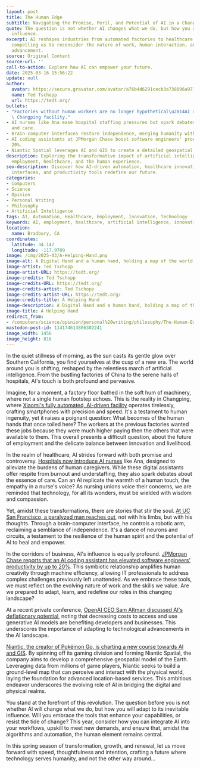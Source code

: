```yaml
---
layout: post
title: The Human Edge
subtitle: Navigating the Promise, Peril, and Potential of AI in a Changing World
quote: The question is not whether AI changes what we do, but how you adapt to its
  influence.
excerpt: AI reshapes industries from automated factories to healthcare and beyond,
  compelling us to reconsider the nature of work, human interaction, and technological
  advancement.
source: Original Content
source-url: ''
call-to-action: Explore how AI can empower your future.
date: 2025-03-16 15:56:22
update: null
author:
  avatar: https://secure.gravatar.com/avatar/a76b4d6291cecb3a738896a971bfb903?s=512&d=mp&r=g
  name: Ted Tschopp
  url: https://tedt.org/
bullets:
- "Factories without human workers are no longer hypothetical\u2014AI runs Xiaomi's\
  \ Changping facility."
- AI nurses like Ana ease hospital staffing pressures but spark debates on empathy
  and care.
- Brain-computer interfaces restore independence, merging humanity with advanced technology.
- AI coding assistants at JPMorgan Chase boost software engineers' productivity by
  20%.
- Niantic Spatial leverages AI and GIS to create a detailed geospatial model of Earth.
description: Exploring the transformative impact of artificial intelligence on industries,
  employment, healthcare, and the human experience.
seo-description: Discover how AI-driven automation, healthcare innovation, brain-computer
  interfaces, and productivity tools redefine our future.
categories:
- Computers
- Science
- Opinion
- Personal Writing
- Philosophy
- Artificial Intelligence
tags: AI, Automation, Healthcare, Employment, Innovation, Technology
keywords: AI, employment, healthcare, artificial intelligence, innovation, automation
location:
  name: Bradbury, CA
coordinates:
  latitude: 34.147
  longitude: -117.9709
image: /img/2025-03/A-Helping-Hand.png
image-alt: A Digital Hand and a human hand, holding a map of the world
image-artist: Ted Tschopp
image-artist-URL: https://tedt.org/
image-credits: Ted Tschopp
image-credits-URL: https://tedt.org/
image-credits-artist: Ted Tschopp
image-credits-artist-URL: https://tedt.org/
image-credits-title: A Helping Hand
image-description: A Digital Hand and a human hand, holding a map of the world
image-title: A Helping Hand
redirect_from:
- /computers/science/opinion/personal%20writing/philosophy/The-Human-Edge
mastodon-post-id: 114174613806302241
image_width: 1456
image_height: 816
---
```

In the quiet stillness of morning, as the sun casts its gentle glow over Southern California, you find yourselves at the cusp of a new era. The world around you is shifting, reshaped by the relentless march of artificial intelligence. From the bustling factories of China to the serene halls of hospitals, AI's touch is both profound and pervasive.

Imagine, for a moment, a factory floor bathed in the soft hum of machinery, where not a single human footstep echoes. This is the reality in Changping, where [Xiaomi's fully automated, AI-driven facility](https://www.news.com.au/finance/business/manufacturing/chinese-companys-dark-factory-will-no-human-workers-soon-be-the-norm/news-story/9468c5bc380108deba4e55a95d6c28d4) operates tirelessly, crafting smartphones with precision and speed. It's a testament to human ingenuity, yet it raises a poignant question: What becomes of the human hands that once toiled here? The workers at the previous factories wanted these jobs because they were much higher paying then the others that were available to them.  This overall presents a difficult question, about the future of employment and the delicate balance between innovation and livelihood.

In the realm of healthcare, AI strides forward with both promise and controversy. [Hospitals now introduce AI nurses](https://apnews.com/article/artificial-intelligence-ai-nurses-hospitals-health-care-3e41c0a2768a3b4c5e002270cc2abe23) like Ana, designed to alleviate the burdens of human caregivers.  While these digital assistants offer respite from burnout and understaffing, they also spark debates about the essence of care. Can an AI replicate the warmth of a human touch, the empathy in a nurse's voice? As nursing unions voice their concerns, we are reminded that technology, for all its wonders, must be wielded with wisdom and compassion.

Yet, amidst these transformations, there are stories that stir the soul. [At UC San Francisco, a paralyzed man reaches out](https://people.com/scientists-create-robotic-arm-that-paralyzed-man-can-control-with-his-thoughts-11697185), not with his limbs, but with his thoughts. Through a brain-computer interface, he controls a robotic arm, reclaiming a semblance of independence. It's a dance of neurons and circuits, a testament to the resilience of the human spirit and the potential of AI to heal and empower.

In the corridors of business, AI's influence is equally profound. [JPMorgan Chase reports that an AI coding assistant has elevated software engineers' productivity by up to 20%](https://nypost.com/2025/03/14/business/jpmorgan-credits-coding-assistant-tool-for-boosting-engineers-efficiency/). This symbiotic relationship amplifies human creativity through machine efficiency, allowing IT professionals to address complex challenges previously left unattended. As we embrace these tools, we must reflect on the evolving nature of work and the skills we value. Are we prepared to adapt, learn, and redefine our roles in this changing landscape?​

At a recent private conference, [OpenAI CEO Sam Altman discussed AI's deflationary potential](https://www.businessinsider.com/sam-altman-openai-ai-gpu-private-conference-morgan-stanley-2025-3), noting that decreasing costs to access and use generative AI models are benefiting developers and businesses. This underscores the importance of adapting to technological advancements in the AI landscape.​

[Niantic, the creator of Pokémon Go, is charting a new course towards AI and GIS](https://nianticlabs.com/news/niantic-next-chapter?hl=en). By spinning off its gaming division and forming Niantic Spatial, the company aims to develop a comprehensive geospatial model of the Earth. Leveraging data from millions of game players, Niantic seeks to build a ground-level map that can perceive and interact with the physical world, laying the foundation for advanced location-based services. This ambitious endeavor underscores the evolving role of AI in bridging the digital and physical realms.​

You stand at the forefront of this revolution. The question before you is not whether AI will change what we do, but how you will adapt to its inevitable influence. Will you embrace the tools that enhance your capabilities, or resist the tide of change? This year, consider how you can integrate AI into your workflows, upskill to meet new demands, and ensure that, amidst the algorithms and automation, the human element remains central.

In this spring season of transformation, growth, and renewal, let us move forward with speed, thoughtfulness and intention, crafting a future where technology serves humanity, and not the other way around...
